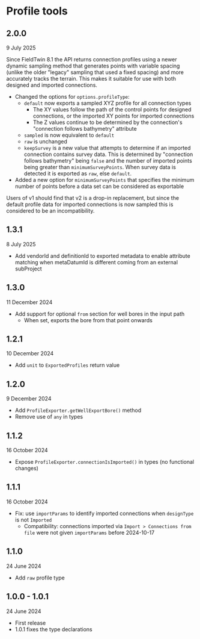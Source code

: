 # Profile tools

## 2.0.0

9 July 2025

Since FieldTwin 8.1 the API returns connection profiles using a newer dynamic sampling method
that generates points with variable spacing (unlike the older "legacy" sampling that used a
fixed spacing) and more accurately tracks the terrain. This makes it suitable for use with
both designed and imported connections.

* Changed the options for `options.profileType`:
  * `default` now exports a sampled XYZ profile for all connection types
    * The XY values follow the path of the control points for designed connections,
      or the imported XY points for imported connections
    * The Z values continue to be determined by the connection's
      "connection follows bathymetry" attribute
  * `sampled` is now equivalent to `default`
  * `raw` is unchanged
  * `keepSurvey` is a new value that attempts to determine if an imported connection
    contains survey data. This is determined by "connection follows bathymetry" being
    `false` and the number of imported points being greater than `minimumSurveyPoints`.
    When survey data is detected it is exported as `raw`, else `default`.
* Added a new option for `minimumSurveyPoints` that specifies the minimum number of
  points before a data set can be considered as exportable

Users of v1 should find that v2 is a drop-in replacement, but since the default profile
data for imported connections is now sampled this is considered to be an incompatibility.

## 1.3.1

8 July 2025

* Add vendorId and definitionId to exported metadata to enable attribute
  matching when metaDatumId is different coming from an external subProject

## 1.3.0

11 December 2024

* Add support for optional `from` section for well bores in the input path
  * When set, exports the bore from that point onwards

## 1.2.1

10 December 2024

* Add `unit` to `ExportedProfiles` return value

## 1.2.0

9 December 2024

* Add `ProfileExporter.getWellExportBore()` method
* Remove use of `any` in types

## 1.1.2

16 October 2024

* Expose `ProfileExporter.connectionIsImported()` in types (no functional changes)

## 1.1.1

16 October 2024

* Fix: use `importParams` to identify imported connections when `designType` is not `Imported`
  * Compatibility: connections imported via `Import > Connections from file` were not given
    `importParams` before 2024-10-17

## 1.1.0

24 June 2024

* Add `raw` profile type

## 1.0.0 - 1.0.1

24 June 2024

* First release
* 1.0.1 fixes the type declarations
